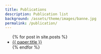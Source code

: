 ```yaml
---
title: Publications
description: Publication list
background: /assets/theme/images/banne.jpg
permalink: /publication/
---
```


<ul>
  {% for post in site.posts %}
    <li>
      <a href="{{ paper.url }}">{{ paper.title }}</a>
    </li>
  {% endfor %}
</ul>
